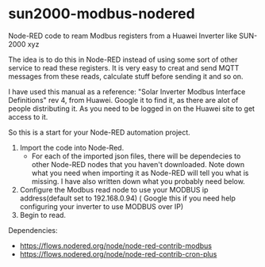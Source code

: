 # sun2000-modbus-nodered
Node-RED code to ream Modbus registers from a Huawei Inverter like SUN-2000 xyz

The idea is to do this in Node-RED instead of using some sort of other service to read these registers.
It is very easy to creat and send MQTT messages from these reads, calculate stuff before sending it and so on.

I have used this manual as a reference:
"Solar Inverter Modbus Interface Definitions" rev 4, from Huawei.
Google it to find it, as there are alot of people distributing it. 
As you need to be logged in on the Huawei site to get access to it. 

So this is a start for your Node-RED automation project.
1. Import the code into Node-Red.
   - For each of the imported json files, there will be dependecies to other Node-RED nodes that you haven't downloaded.
   Note down what you need when importing it as Node-RED will tell you what is missing. I have also written down what you probably need below.
3. Configure the Modbus read node to use your MODBUS ip address(default set to 192.168.0.94) ( Google this if you need help configuring your inverter to use MODBUS over IP)
4. Begin to read.
   

Dependencies:

- https://flows.nodered.org/node/node-red-contrib-modbus
- https://flows.nodered.org/node/node-red-contrib-cron-plus

